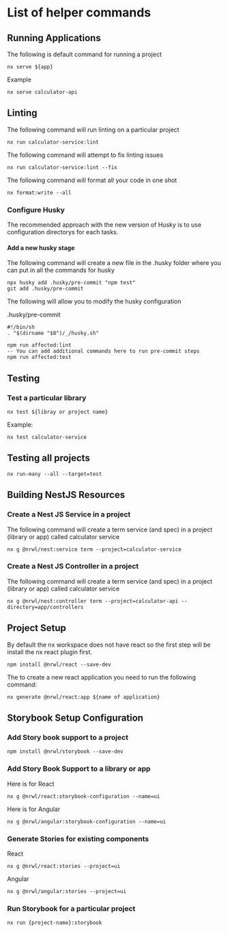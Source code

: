 # List of helper commands

## Running Applications

The following is default command for running a project

```
nx serve ${app}
```

Example

```
nx serve calculator-api
```

## Linting

The following command will run linting on a particular project

```
nx run calculator-service:lint
```

The following command will attempt to fix linting issues

```
nx run calculator-service:lint --fix
```

The following command will format all your code in one shot

```
nx format:write --all
```

### Configure Husky

The recommended approach with the new version of Husky is to use configuration directorys for each tasks.

#### Add a new husky stage

The following command will create a new file in the .husky folder where you can put in all the commands for husky

```
npx husky add .husky/pre-commit "npm test"
git add .husky/pre-commit
```

The following will allow you to modify the husky configuration

.husky/pre-commit

```
#!/bin/sh
. "$(dirname "$0")/_/husky.sh"

npm run affected:lint
-- You can add additional commands here to run pre-commit steps
npm run affected:test

```

## Testing

### Test a particular library

```
nx test ${libray or project name}
```

Example:

```
nx test calculator-service
```

## Testing all projects

```
nx run-many --all --target=test
```

## Building NestJS Resources

### Create a Nest JS Service in a project

The following command will create a term service (and spec) in a project (library or app) called calculator service

```
nx g @nrwl/nest:service term --project=calculator-service
```

### Create a Nest JS Controller in a project

The following command will create a term service (and spec) in a project (library or app) called calculator service

```
nx g @nrwl/nest:controller term --project=calculator-api --directory=app/controllers
```

## Project Setup
By default the nx workspace does not have react so the first step will be install the nx react plugin first.  

```
npm install @nrwl/react --save-dev
```

The to create a new react application you need to run the following command:

```
nx generate @nrwl/react:app ${name of application} 
```

## Storybook Setup Configuration
### Add Story book support to a project
```
npm install @nrwl/storybook --save-dev
```

### Add Story Book Support to a library or app

Here is for React
```
nx g @nrwl/react:storybook-configuration --name=ui
```

Here is for Angular
```
nx g @nrwl/angular:storybook-configuration --name=ui
```

### Generate Stories for existing components 
React
```
nx g @nrwl/react:stories --project=ui
```

Angular
```
nx g @nrwl/angular:stories --project=ui
```

### Run Storybook for a particular project
```
nx run {project-name}:storybook
```
